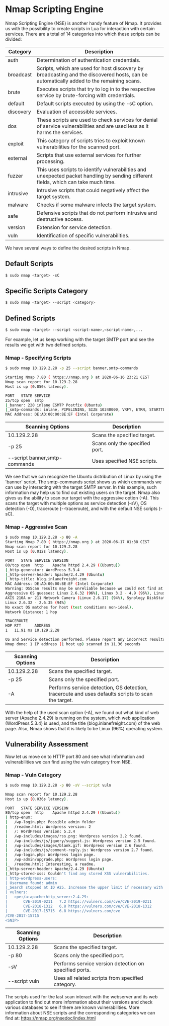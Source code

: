 # Nmap Scripting Engine

Nmap Scripting Engine (NSE) is another handy feature of Nmap. It provides us with the possibility to create scripts in Lua for interaction with certain services. There are a total of 14 categories into which these scripts can be divided:

| Category  | Description                                                                                                                             |
| --------- | --------------------------------------------------------------------------------------------------------------------------------------- |
| auth      | Determination of authentication credentials.                                                                                            |
| broadcast | Scripts, which are used for host discovery by broadcasting and the discovered hosts, can be automatically added to the remaining scans. |
| brute     | Executes scripts that try to log in to the respective service by brute-forcing with credentials.                                        |
| default   | Default scripts executed by using the -sC option.                                                                                       |
| discovery | Evaluation of accessible services.                                                                                                      |
| dos       | These scripts are used to check services for denial of service vulnerabilities and are used less as it harms the services.              |
| exploit   | This category of scripts tries to exploit known vulnerabilities for the scanned port.                                                   |
| external  | Scripts that use external services for further processing.                                                                              |
| fuzzer    | This uses scripts to identify vulnerabilities and unexpected packet handling by sending different fields, which can take much time.     |
| intrusive | Intrusive scripts that could negatively affect the target system.                                                                       |
| malware   | Checks if some malware infects the target system.                                                                                       |
| safe      | Defensive scripts that do not perform intrusive and destructive access.                                                                 |
| version   | Extension for service detection.                                                                                                        |
| vuln      | Identification of specific vulnerabilities.                                                                                             |

We have several ways to define the desired scripts in Nmap.

## Default Scripts

```bash
$ sudo nmap <target> -sC
```

## Specific Scripts Category

```bash
$ sudo nmap <target> --script <category>
```

## Defined Scripts

```bash
$ sudo nmap <target> --script <script-name>,<script-name>,...
```

For example, let us keep working with the target SMTP port and see the results we get with two defined scripts.

### Nmap - Specifying Scripts

```bash
$ sudo nmap 10.129.2.28 -p 25 --script banner,smtp-commands

Starting Nmap 7.80 ( https://nmap.org ) at 2020-06-16 23:21 CEST
Nmap scan report for 10.129.2.28
Host is up (0.050s latency).

PORT   STATE SERVICE
25/tcp open  smtp
|_banner: 220 inlane ESMTP Postfix (Ubuntu)
|_smtp-commands: inlane, PIPELINING, SIZE 10240000, VRFY, ETRN, STARTTLS, ENHANCEDSTATUSCODES, 8BITMIME, DSN, SMTPUTF8,
MAC Address: DE:AD:00:00:BE:EF (Intel Corporate)
```

| Scanning Options              | Description                    |
| ----------------------------- | ------------------------------ |
| 10.129.2.28                   | Scans the specified target.    |
| -p 25                         | Scans only the specified port. |
| --script banner,smtp-commands | Uses specified NSE scripts.    |

We see that we can recognize the Ubuntu distribution of Linux by using the 'banner' script. The smtp-commands script shows us which commands we can use by interacting with the target SMTP server. In this example, such information may help us to find out existing users on the target. Nmap also gives us the ability to scan our target with the aggressive option (-A). This scans the target with multiple options as service detection (-sV), OS detection (-O), traceroute (--traceroute), and with the default NSE scripts (-sC).

### Nmap - Aggressive Scan

```bash
$ sudo nmap 10.129.2.28 -p 80 -A
Starting Nmap 7.80 ( https://nmap.org ) at 2020-06-17 01:38 CEST
Nmap scan report for 10.129.2.28
Host is up (0.012s latency).

PORT   STATE SERVICE VERSION
80/tcp open  http    Apache httpd 2.4.29 ((Ubuntu))
|_http-generator: WordPress 5.3.4
|_http-server-header: Apache/2.4.29 (Ubuntu)
|_http-title: blog.inlanefreight.com
MAC Address: DE:AD:00:00:BE:EF (Intel Corporate)
Warning: OSScan results may be unreliable because we could not find at least 1 open and 1 closed port
Aggressive OS guesses: Linux 2.6.32 (96%), Linux 3.2 - 4.9 (96%), Linux 2.6.32 - 3.10 (96%), Linux 3.4 - 3.10 (95%), Linux 3.1 (95%), Linux 3.2 (95%),
AXIS 210A or 211 Network Camera (Linux 2.6.17) (94%), Synology DiskStation Manager 5.2-5644 (94%), Netgear RAIDiator 4.2.28 (94%),
Linux 2.6.32 - 2.6.35 (94%)
No exact OS matches for host (test conditions non-ideal).
Network Distance: 1 hop

TRACEROUTE
HOP RTT      ADDRESS
1   11.91 ms 10.129.2.28

OS and Service detection performed. Please report any incorrect results at https://nmap.org/submit/ .
Nmap done: 1 IP address (1 host up) scanned in 11.36 seconds
```

| Scanning Options | Description                                                                                        |
| ---------------- | -------------------------------------------------------------------------------------------------- |
| 10.129.2.28      | Scans the specified target.                                                                        |
| -p 25            | Scans only the specified port.                                                                     |
| -A               | Performs service detection, OS detection, traceroute and uses defaults scripts to scan the target. |

With the help of the used scan option (-A), we found out what kind of web server (Apache 2.4.29) is running on the system, which web application (WordPress 5.3.4) is used, and the title (blog.inlanefreight.com) of the web page. Also, Nmap shows that it is likely to be Linux (96%) operating system.

## Vulnerability Assessment

Now let us move on to HTTP port 80 and see what information and vulnerabilities we can find using the vuln category from NSE.

### Nmap - Vuln Category

```bash
$ sudo nmap 10.129.2.28 -p 80 -sV --script vuln

Nmap scan report for 10.129.2.28
Host is up (0.036s latency).

PORT   STATE SERVICE VERSION
80/tcp open  http    Apache httpd 2.4.29 ((Ubuntu))
| http-enum:
|   /wp-login.php: Possible admin folder
|   /readme.html: Wordpress version: 2
|   /: WordPress version: 5.3.4
|   /wp-includes/images/rss.png: Wordpress version 2.2 found.
|   /wp-includes/js/jquery/suggest.js: Wordpress version 2.5 found.
|   /wp-includes/images/blank.gif: Wordpress version 2.6 found.
|   /wp-includes/js/comment-reply.js: Wordpress version 2.7 found.
|   /wp-login.php: Wordpress login page.
|   /wp-admin/upgrade.php: Wordpress login page.
|_  /readme.html: Interesting, a readme.
|_http-server-header: Apache/2.4.29 (Ubuntu)
|_http-stored-xss: Couldn't find any stored XSS vulnerabilities.
| http-wordpress-users:
| Username found: admin
|_Search stopped at ID #25. Increase the upper limit if necessary with 'http-wordpress-users.limit'
| vulners:
|   cpe:/a:apache:http_server:2.4.29:
|     	CVE-2019-0211	7.2	https://vulners.com/cve/CVE-2019-0211
|     	CVE-2018-1312	6.8	https://vulners.com/cve/CVE-2018-1312
|     	CVE-2017-15715	6.8	https://vulners.com/cve
/CVE-2017-15715
<SNIP>
```

| Scanning Options | Description                                            |
| ---------------- | ------------------------------------------------------ |
| 10.129.2.28      | Scans the specified target.                            |
| -p 80            | Scans only the specified port.                         |
| -sV              | Performs service version detection on specified ports. |
| --script vuln    | Uses all related scripts from specified category.      |

The scripts used for the last scan interact with the webserver and its web application to find out more information about their versions and check various databases to see if there are known vulnerabilities. More information about NSE scripts and the corresponding categories we can find at: https://nmap.org/nsedoc/index.html
